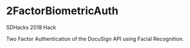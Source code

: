 # 2FactorBiometricAuth
SDHacks 2018 Hack

Two Factor Authentication of the DocuSign API using Facial Recognition. 
